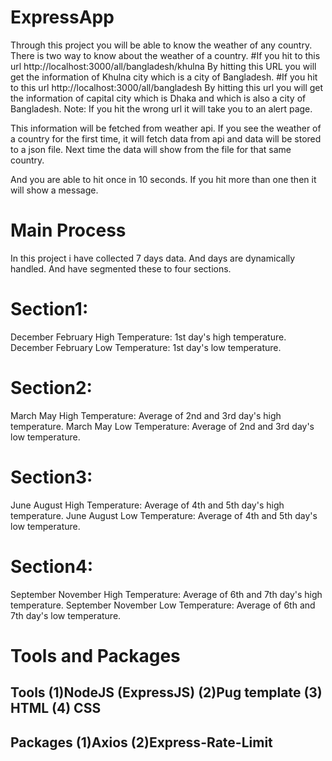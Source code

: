 # ExpressApp
Through this project you will be able to know the weather of any country.
There is two way to know about the weather of a country.
#If you hit to this url http://localhost:3000/all/bangladesh/khulna
By hitting this URL you will get the information of Khulna city which is a city of Bangladesh.
#If you hit to this url http://localhost:3000/all/bangladesh
By hitting this url you will get the information of capital city which is Dhaka and which is also a city of Bangladesh.
Note: If you hit the wrong url it will take you to an alert page.

This information will be fetched from weather api.
If you see the weather of a country for the first time, it will fetch data from api and data will be stored to a json file.
Next time the data will show from the file for that same country.

And you are able to hit once in 10 seconds.
If you hit more than one then it will show a message.

# Main Process
In this project i have collected 7 days data. And days are dynamically handled.
And have segmented these to four sections. 

# Section1:
December February High Temperature: 1st day's high temperature.
December February Low Temperature: 1st day's low temperature.

# Section2:
March May High Temperature: Average of 2nd and 3rd day's high temperature.
March May Low Temperature: Average of 2nd and 3rd day's low temperature.

# Section3:
June August High Temperature: Average of 4th and 5th day's high temperature.
June August Low Temperature: Average of 4th and 5th day's low temperature.

# Section4:
September November High Temperature: Average of 6th and 7th day's high temperature.
September November Low Temperature: Average of 6th and 7th day's low temperature.

# Tools and Packages
## Tools (1)NodeJS (ExpressJS) (2)Pug template (3) HTML (4) CSS
## Packages (1)Axios (2)Express-Rate-Limit
